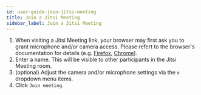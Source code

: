 ```yaml
---
id: user-guide-join-jitsi-meeting
title: Join a Jitsi Meeting
sidebar_label: Join a Jitsi Meeting
---
```



1. When visiting a Jitsi Meeting link, your browser may first ask you to grant microphone and/or camera access.
   Please refert to the browser's documentation for details (e.g.
   [Firefox](https://support.mozilla.org/kb/how-manage-your-camera-and-microphone-permissions#w_using-prompts-to-allow-or-block-camera-and-microphone-permissions-for-a-site), 
   [Chrome](https://support.google.com/chrome/answer/2693767)).
1. Enter a name. This will be visible to other participants in the Jitsi Meeting room.
1. (optional) Adjust the camera and/or microphone settings via the `v` dropdown menu items.
1. Click `Join meeting`.
